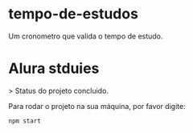 # tempo-de-estudos
Um cronometro que valida o tempo de estudo.
<h1> Alura stduies </h1>
> Status do projeto concluido.

Para rodar o projeto na sua máquina, por favor digite:

```
npm start
```
